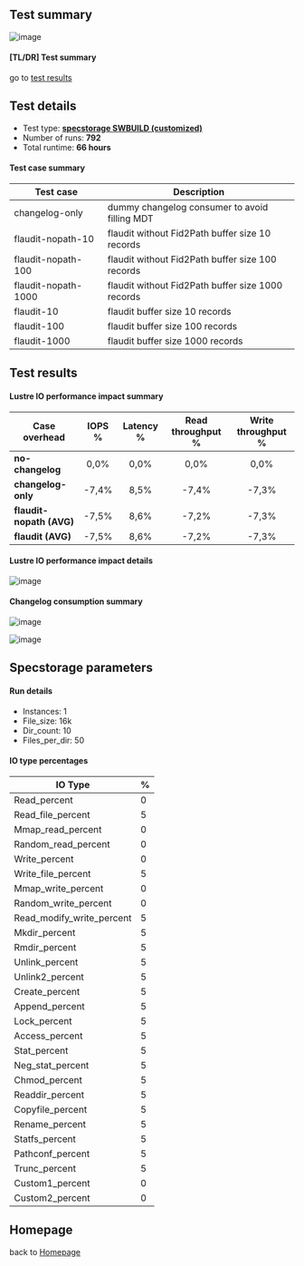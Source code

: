 
## Test summary
![image](https://user-images.githubusercontent.com/67744347/191753483-5bf7a14b-99e2-463b-8aa0-18b822a1786a.png)

#### [TL/DR] Test summary
go to [test results](#lustre-io-performance-impact-summary)
 
## Test details
- Test type: **[specstorage SWBUILD (customized)](#io-type-percentages)**
- Number of runs: **792**
- Total runtime: **66 hours**

#### Test case summary
Test case | Description
--- | --- 
changelog-only | dummy changelog consumer to avoid filling MDT	
flaudit-nopath-10 | flaudit without Fid2Path buffer size 10 records	
flaudit-nopath-100 | flaudit without Fid2Path buffer size 100 records	
flaudit-nopath-1000 | flaudit without Fid2Path buffer size 1000 records	
flaudit-10 | flaudit buffer size 10 records	
flaudit-100 | flaudit buffer size 100 records	
flaudit-1000 | flaudit buffer size 1000 records	

## Test results

#### Lustre IO performance impact summary
Case overhead | IOPS % | Latency % | Read throughput % | Write throughput %
--- | :---: | :---: | :---: | :---:
 **no-changelog** | 0,0% | 0,0% | 0,0% | 0,0%
 **changelog-only** | -7,4% | 8,5% | -7,4% | -7,3%
 **flaudit-nopath (AVG)** | -7,5% | 8,6% | -7,2% | -7,3%
 **flaudit (AVG)** | -7,5% | 8,6% | -7,2% | -7,3%

#### Lustre IO performance impact details
![image](https://user-images.githubusercontent.com/67744347/191757100-8b534843-cf3d-4459-96c3-bfa93646892b.png)

#### Changelog consumption summary
![image](https://user-images.githubusercontent.com/67744347/191759236-b32a7056-3c17-44c6-b7b7-fa992b3b9972.png)

![image](https://user-images.githubusercontent.com/67744347/191759330-689195c6-7d4c-4a6d-bd6e-f6976f10a8ed.png)

## Specstorage parameters

#### Run details
- Instances: 1
- File_size: 16k
- Dir_count: 10
- Files_per_dir: 50

#### IO type percentages

IO Type | %
--- | --- 	
Read_percent	 | 	0
Read_file_percent	 | 	5
Mmap_read_percent	 | 	0
Random_read_percent	 | 	0
Write_percent	 | 	0
Write_file_percent	 | 	5
Mmap_write_percent	 | 	0
Random_write_percent	 | 	0
Read_modify_write_percent	 | 	5
Mkdir_percent	 | 	5
Rmdir_percent	 | 	5
Unlink_percent	 | 	5
Unlink2_percent	 | 	5
Create_percent	 | 	5
Append_percent	 | 	5
Lock_percent	 | 	5
Access_percent	 | 	5
Stat_percent	 | 	5
Neg_stat_percent	 | 	5
Chmod_percent	 | 	5
Readdir_percent	 | 	5
Copyfile_percent	 | 	5
Rename_percent	 | 	5
Statfs_percent	 | 	5
Pathconf_percent	 | 	5
Trunc_percent	 | 	5
Custom1_percent	 | 	0
Custom2_percent	 | 	0


Homepage
---------------
back to [Homepage](https://github.com/DDNeu/flaudit)
